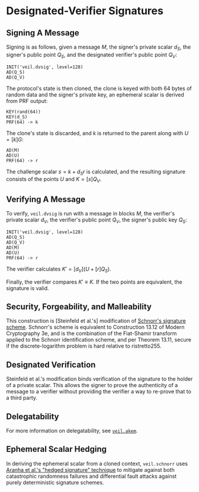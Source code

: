 # Designated-Verifier Signatures

## Signing A Message

Signing is as follows, given a message $M$, the signer's private scalar $d_S$, the signer's public point $Q_S$, and the
designated verifier's public point $Q_V$:

```text
INIT('veil.dvsig', level=128)
AD(Q_S)
AD(Q_V)
```

The protocol's state is then cloned, the clone is keyed with both 64 bytes of random data and the signer's private key,
an ephemeral scalar is derived from PRF output:

```text
KEY(rand(64))
KEY(d_S)
PRF(64) -> k
```

The clone's state is discarded, and $k$ is returned to the parent along with $U = [k]G$:

```text
AD(M)
AD(U)
PRF(64) -> r
```

The challenge scalar $s = k+{d_S}r$ is calculated, and the resulting signature consists of the points $U$ and 
$K = [s]Q_V$.

## Verifying A Message

To verify, `veil.dvsig` is run with a message in blocks $M$, the verifier's private scalar $d_V$, the verifier's public
point $Q_V$, the signer's public key $Q_S$:

```text
INIT('veil.dvsig', level=128)
AD(Q_S)
AD(Q_V)
AD(M)
AD(U)
PRF(64) -> r
```

The verifier calculates $K' = [{d_V}](U + [r]{Q_S})$.

Finally, the verifier compares $K' \equiv K$. If the two points are equivalent, the signature is valid.

## Security, Forgeability, and Malleability

This construction is [Steinfeld et al.'s] modification of [Schnorr's signature scheme][schnorr]. Schnorr's scheme is 
equivalent to Construction 13.12 of Modern Cryptography 3e, and is the combination of the Fiat-Shamir transform applied 
to the Schnorr identification scheme, and per Theorem 13.11, secure if the discrete-logarithm problem is hard relative 
to ristretto255.

## Designated Verification

Steinfeld et al.'s modification binds verification of the signature to the holder of a private scalar. This allows the
signer to prove the authenticity of a message to a verifier without providing the verifier a way to re-prove that to a
third party.

## Delegatability

For more information on delegatability, see [`veil.akem`](akem.md).

## Ephemeral Scalar Hedging

In deriving the ephemeral scalar from a cloned context, `veil.schnorr` uses [Aranha et al.'s
"hedged signature" technique][hedge] to mitigate against both catastrophic randomness failures and differential fault
attacks against purely deterministic signature schemes.

[delegatability]: https://citeseerx.ist.psu.edu/viewdoc/download?doi=10.1.1.66.1075&rep=rep1&type=pdf

[hedge]: https://eprint.iacr.org/2019/956.pdf

[schnorr]: https://d-nb.info/1156214580/34

[steinfeld]: https://www.iacr.org/archive/pkc2004/29470087/29470087.pdf
